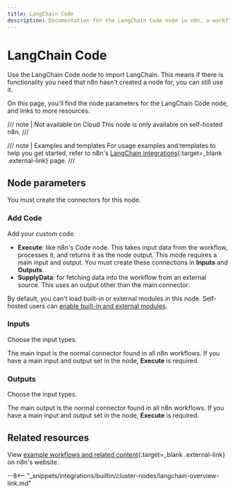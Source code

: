 ```yaml
---
title: LangChain Code
description: Documentation for the LangChain Code node in n8n, a workflow automation platform. Includes details of operations and configuration, and links to examples and credentials information.
---
```


# LangChain Code

Use the LangChain Code node to import LangChain. This means if there is functionality you need that n8n hasn't created a node for, you can still use it.

On this page, you'll find the node parameters for the LangChain Code node, and links to more resources.

/// note | Not available on Cloud
This node is only available on self-hosted n8n.
///

/// note | Examples and templates
For usage examples and templates to help you get started, refer to n8n's [LangChain integrations](https://n8n.io/integrations/langchain-code/){:target=_blank .external-link} page.
///	

## Node parameters

You must create the connectors for this node.

### Add Code

Add your custom code.

* **Execute**: like n8n's Code node. This takes input data from the workflow, processes it, and returns it as the node output. This mode requires a main input and output. You must create these connections in **Inputs** and **Outputs**.
* **SupplyData**: for fetching data into the workflow from an external source. This uses an output other than the main connector.

By default, you can't load built-in or external modules in this node. Self-hosted users can [enable built-in and external modules](/hosting/environment-variables/configuration-methods/).

### Inputs

Choose the input types. 

The main input is the normal connector found in all n8n workflows. If you have a main input and output set in the node, **Execute** is required.

### Outputs

Choose the input types. 

The main output is the normal connector found in all n8n workflows. If you have a main input and output set in the node, **Execute** is required.

## Related resources

View [example workflows and related content](https://n8n.io/integrations/langchain-code/){:target=_blank .external-link} on n8n's website.

--8<-- "_snippets/integrations/builtin/cluster-nodes/langchain-overview-link.md"
